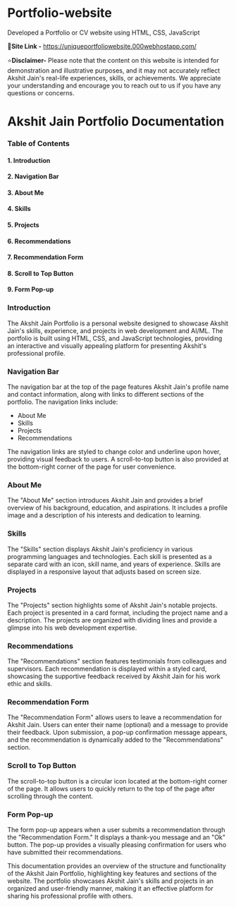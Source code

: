 # Portfolio-website
Developed a Portfolio or CV website using HTML, CSS, JavaScript

🔑**Site Link -** https://uniqueportfoliowebsite.000webhostapp.com/ 

⭐**Disclaimer-** Please note that the content on this website is intended for demonstration and illustrative purposes, and it may not accurately reflect Akshit Jain's real-life experiences, skills, or achievements. We appreciate your understanding and encourage you to reach out to us if you have any questions or concerns.

# Akshit Jain Portfolio Documentation
### Table of Contents
#### 1. Introduction
#### 2. Navigation Bar
#### 3. About Me
#### 4. Skills
#### 5. Projects
#### 6. Recommendations
#### 7. Recommendation Form
#### 8. Scroll to Top Button
#### 9. Form Pop-up

### Introduction <a name="introduction"></a>
The Akshit Jain Portfolio is a personal website designed to showcase Akshit Jain's skills, experience, and projects in web development and AI/ML. The portfolio is built using HTML, CSS, and JavaScript technologies, providing an interactive and visually appealing platform for presenting Akshit's professional profile.

### Navigation Bar <a name="navigation-bar"></a>
The navigation bar at the top of the page features Akshit Jain's profile name and contact information, along with links to different sections of the portfolio. The navigation links include:

- About Me
- Skills
- Projects
- Recommendations

The navigation links are styled to change color and underline upon hover, providing visual feedback to users. A scroll-to-top button is also provided at the bottom-right corner of the page for user convenience.

### About Me <a name="about-me"></a>
The "About Me" section introduces Akshit Jain and provides a brief overview of his background, education, and aspirations. It includes a profile image and a description of his interests and dedication to learning.

### Skills <a name="skills"></a>
The "Skills" section displays Akshit Jain's proficiency in various programming languages and technologies. Each skill is presented as a separate card with an icon, skill name, and years of experience. Skills are displayed in a responsive layout that adjusts based on screen size.

### Projects <a name="projects"></a>
The "Projects" section highlights some of Akshit Jain's notable projects. Each project is presented in a card format, including the project name and a description. The projects are organized with dividing lines and provide a glimpse into his web development expertise.

### Recommendations <a name="recommendations"></a>
The "Recommendations" section features testimonials from colleagues and supervisors. Each recommendation is displayed within a styled card, showcasing the supportive feedback received by Akshit Jain for his work ethic and skills.

### Recommendation Form <a name="recommendation-form"></a>
The "Recommendation Form" allows users to leave a recommendation for Akshit Jain. Users can enter their name (optional) and a message to provide their feedback. Upon submission, a pop-up confirmation message appears, and the recommendation is dynamically added to the "Recommendations" section.

### Scroll to Top Button <a name="scroll-to-top-button"></a>
The scroll-to-top button is a circular icon located at the bottom-right corner of the page. It allows users to quickly return to the top of the page after scrolling through the content.

### Form Pop-up <a name="form-pop-up"></a>
The form pop-up appears when a user submits a recommendation through the "Recommendation Form." It displays a thank-you message and an "Ok" button. The pop-up provides a visually pleasing confirmation for users who have submitted their recommendations.

This documentation provides an overview of the structure and functionality of the Akshit Jain Portfolio, highlighting key features and sections of the website. The portfolio showcases Akshit Jain's skills and projects in an organized and user-friendly manner, making it an effective platform for sharing his professional profile with others.
